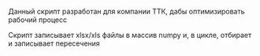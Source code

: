 Данный скрипт разработан для компании ТТК, дабы оптимизировать рабочий процесс

Скрипт записывает xlsx/xls файлы в массив numpy и, в цикле, отбирает и записывает пересечения
